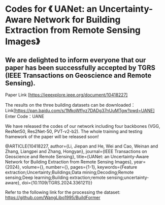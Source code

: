 # Codes for 《 UANet: an Uncertainty-Aware Network for Building Extraction from Remote Sensing Images》

## We are delighted to inform everyone that our paper has been successfully accepted by TGRS (IEEE Transactions on Geoscience and Remote Sensing). 
Paper Link [https://ieeexplore.ieee.org/document/10418227]

The results on the three building datasets can be downloaded：Link[https://pan.baidu.com/s/1MkoWfIyz7DADg37nUuMTgw?pwd=UANE] Enter Code：UANE

We have released the codes of our network including four backbones (VGG, ResNet50, Res2Net-50, PVT-v2-b2). The whole training and testing framework of the paper will be released soon!

@ARTICLE{10418227,
author={Li, Jiepan and He, Wei and Cao, Weinan and Zhang, Liangpei and Zhang, Hongyan},
journal={IEEE Transactions on Geoscience and Remote Sensing}, 
title={UANet: an Uncertainty-Aware Network for Building Extraction from Remote Sensing Images}, 
year={2024},
volume={},
number={},
pages={1-1},
keywords={Feature extraction;Uncertainty;Buildings;Data mining;Decoding;Remote sensing;Deep learning;Building extraction;remote sensing;uncertainty-aware},
doi={10.1109/TGRS.2024.3361211}}
  
Refer to the following link for the processing the dataset:
https://github.com/WangLibo1995/BuildFormer
